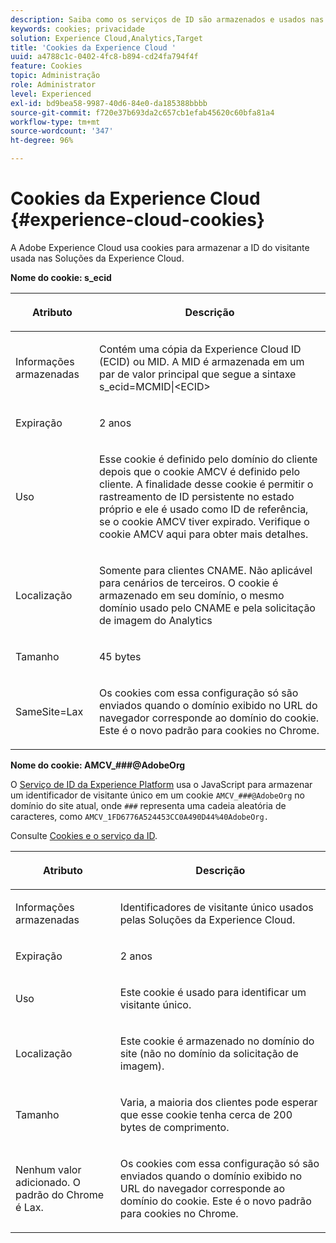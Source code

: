 ```yaml
---
description: Saiba como os serviços de ID são armazenados e usados nas Soluções da Experience Cloud.
keywords: cookies; privacidade
solution: Experience Cloud,Analytics,Target
title: 'Cookies da Experience Cloud '
uuid: a4788c1c-0402-4fc8-b894-cd24fa794f4f
feature: Cookies
topic: Administração
role: Administrator
level: Experienced
exl-id: bd9bea58-9987-40d6-84e0-da185388bbbb
source-git-commit: f720e37b693da2c657cb1efab45620c60bfa81a4
workflow-type: tm+mt
source-wordcount: '347'
ht-degree: 96%

---
```


# Cookies da Experience Cloud {#experience-cloud-cookies}

A Adobe Experience Cloud usa cookies para armazenar a ID do visitante usada nas Soluções da Experience Cloud.

**Nome do cookie: s_ecid**

<table id="table_FF4C70D3D4CC425BA65162D5A9504F7D"> 
 <thead> 
  <tr> 
   <th colname="col1" class="entry"> <p>Atributo </p> </th> 
   <th colname="col2" class="entry"> <p>Descrição </p> </th> 
  </tr> 
 </thead>
 <tbody> 
  <tr> 
   <td colname="col1"> <p>Informações armazenadas </p> </td> 
   <td colname="col2"> <p> Contém uma cópia da Experience Cloud ID (ECID) ou MID. A MID é armazenada em um par de valor principal que segue a sintaxe s_ecid=MCMID|&lt;ECID&gt; </p> </td> 
  </tr> 
  <tr> 
   <td colname="col1"> <p> Expiração </p> </td> 
   <td colname="col2"> <p>2 anos </p> </td> 
  </tr> 
  <tr> 
   <td colname="col1"> <p> Uso </p> </td> 
   <td colname="col2"> <p>Esse cookie é definido pelo domínio do cliente depois que o cookie AMCV é definido pelo cliente. A finalidade desse cookie é permitir o rastreamento de ID persistente no estado próprio e ele é usado como ID de referência, se o cookie AMCV tiver expirado. Verifique o cookie AMCV aqui para obter mais detalhes. </p> </td> 
  </tr> 
  <tr> 
   <td colname="col1"> <p> Localização </p> </td> 
   <td colname="col2"> <p>Somente para clientes CNAME. Não aplicável para cenários de terceiros. O cookie é armazenado em seu domínio, o mesmo domínio usado pelo CNAME e pela solicitação de imagem do Analytics </p> </td> 
  </tr> 
  <tr> 
   <td colname="col1"> <p> Tamanho </p> </td> 
   <td colname="col2"> <p>45 bytes </p> </td> 
  </tr> 
  <tr> 
   <td colname="col1"> <p> SameSite=Lax </p> </td> 
   <td colname="col2"> <p>Os cookies com essa configuração só são enviados quando o domínio exibido no URL do navegador corresponde ao domínio do cookie. Este é o novo padrão para cookies no Chrome.</p> </td> 
  </tr> 
 </tbody> 
</table>

**Nome do cookie: AMCV_###@AdobeOrg**

O [Serviço de ID da Experience Platform](https://experienceleague.adobe.com/docs/id-service/using/home.html?lang=en) usa o JavaScript para armazenar um identificador de visitante único em um cookie `AMCV_###@AdobeOrg` no domínio do site atual, onde `###` representa uma cadeia aleatória de caracteres, como `AMCV_1FD6776A524453CC0A490D44%40AdobeOrg.`

Consulte [Cookies e o serviço da ID](https://experienceleague.adobe.com/docs/id-service/using/intro/cookies.html?lang=en).

<table id="table_1883C0836C1E4AF5A262FBF5000C1B11"> 
 <thead> 
  <tr> 
   <th colname="col1" class="entry"> <p>Atributo </p> </th> 
   <th colname="col2" class="entry"> <p>Descrição </p> </th> 
  </tr> 
 </thead>
 <tbody> 
  <tr> 
   <td colname="col1"> <p>Informações armazenadas </p> </td> 
   <td colname="col2"> <p> Identificadores de visitante único usados pelas Soluções da Experience Cloud. </p> </td> 
  </tr> 
  <tr> 
   <td colname="col1"> <p> Expiração </p> </td> 
   <td colname="col2"> <p> 2 anos </p> </td> 
  </tr> 
  <tr> 
   <td colname="col1"> <p> Uso </p> </td> 
   <td colname="col2"> <p> Este cookie é usado para identificar um visitante único. </p> </td> 
  </tr> 
  <tr> 
   <td colname="col1"> <p> Localização </p> </td> 
   <td colname="col2"> <p> Este cookie é armazenado no domínio do site (não no domínio da solicitação de imagem). </p> </td> 
  </tr> 
  <tr> 
   <td colname="col1"> <p> Tamanho </p> </td> 
   <td colname="col2"> <p> Varia, a maioria dos clientes pode esperar que esse cookie tenha cerca de 200 bytes de comprimento. </p> </td> 
  </tr> 
  <tr> 
   <td colname="col1"> <p>Nenhum valor adicionado. O padrão do Chrome é Lax. </p> </td> 
   <td colname="col2"> <p> Os cookies com essa configuração só são enviados quando o domínio exibido no URL do navegador corresponde ao domínio do cookie. Este é o novo padrão para cookies no Chrome. </p> </td> 
  </tr> 
 </tbody> 
</table>
